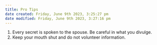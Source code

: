 ```yaml
---
title: Pro Tips
date created: Friday, June 9th 2023, 3:25:27 pm
date modified: Friday, June 9th 2023, 3:27:16 pm
---
```


1. Every secret is spoken to the spouse. Be careful in what you divulge.
2. Keep your mouth shut and do not volunteer information.
